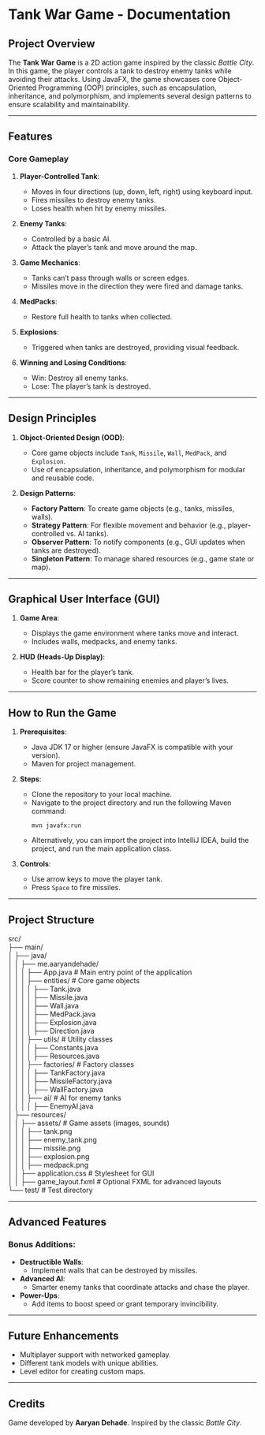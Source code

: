 # Tank War Game - Documentation

## **Project Overview**

The **Tank War Game** is a 2D action game inspired by the classic *Battle City*. In this game, the player controls a tank to destroy enemy tanks while avoiding their attacks. Using JavaFX, the game showcases core Object-Oriented Programming (OOP) principles, such as encapsulation, inheritance, and polymorphism, and implements several design patterns to ensure scalability and maintainability.

---

## **Features**

### **Core Gameplay**
1. **Player-Controlled Tank**:
    - Moves in four directions (up, down, left, right) using keyboard input.
    - Fires missiles to destroy enemy tanks.
    - Loses health when hit by enemy missiles.

2. **Enemy Tanks**:
    - Controlled by a basic AI.
    - Attack the player’s tank and move around the map.

3. **Game Mechanics**:
    - Tanks can’t pass through walls or screen edges.
    - Missiles move in the direction they were fired and damage tanks.

4. **MedPacks**:
    - Restore full health to tanks when collected.

5. **Explosions**:
    - Triggered when tanks are destroyed, providing visual feedback.

6. **Winning and Losing Conditions**:
    - Win: Destroy all enemy tanks.
    - Lose: The player’s tank is destroyed.

---

## **Design Principles**

1. **Object-Oriented Design (OOD)**:
    - Core game objects include `Tank`, `Missile`, `Wall`, `MedPack`, and `Explosion`.
    - Use of encapsulation, inheritance, and polymorphism for modular and reusable code.

2. **Design Patterns**:
    - **Factory Pattern**: To create game objects (e.g., tanks, missiles, walls).
    - **Strategy Pattern**: For flexible movement and behavior (e.g., player-controlled vs. AI tanks).
    - **Observer Pattern**: To notify components (e.g., GUI updates when tanks are destroyed).
    - **Singleton Pattern**: To manage shared resources (e.g., game state or map).

---

## **Graphical User Interface (GUI)**

1. **Game Area**:
    - Displays the game environment where tanks move and interact.
    - Includes walls, medpacks, and enemy tanks.

2. **HUD (Heads-Up Display)**:
    - Health bar for the player’s tank.
    - Score counter to show remaining enemies and player’s lives.

---

## **How to Run the Game**

1. **Prerequisites**:
    - Java JDK 17 or higher (ensure JavaFX is compatible with your version).
    - Maven for project management.

2. **Steps**:
    - Clone the repository to your local machine.
    - Navigate to the project directory and run the following Maven command:
      ```
      mvn javafx:run
      ```
    - Alternatively, you can import the project into IntelliJ IDEA, build the project, and run the main application class.

3. **Controls**:
    - Use arrow keys to move the player tank.
    - Press `Space` to fire missiles.

---

## **Project Structure**

src/<br />
├── main/<br />
│   ├── java/<br />
│   │   ├── me.aaryandehade/<br />
│   │   │   ├── App.java          # Main entry point of the application<br />
│   │   │   ├── entities/         # Core game objects<br />
│   │   │   │   ├── Tank.java<br />
│   │   │   │   ├── Missile.java<br />
│   │   │   │   ├── Wall.java<br />
│   │   │   │   ├── MedPack.java<br />
│   │   │   │   ├── Explosion.java<br />
│   │   │   │   ├── Direction.java<br />
│   │   │   ├── utils/            # Utility classes<br />
│   │   │   │   ├── Constants.java<br />
│   │   │   │   ├── Resources.java<br />
│   │   │   ├── factories/        # Factory classes<br />
│   │   │   │   ├── TankFactory.java<br />
│   │   │   │   ├── MissileFactory.java<br />
│   │   │   │   ├── WallFactory.java<br />
│   │   │   ├── ai/               # AI for enemy tanks<br />
│   │   │   │   ├── EnemyAI.java<br />
│   ├── resources/<br />
│   │   ├── assets/               # Game assets (images, sounds)<br />
│   │   │   ├── tank.png<br />
│   │   │   ├── enemy_tank.png<br />
│   │   │   ├── missile.png<br />
│   │   │   ├── explosion.png<br />
│   │   │   ├── medpack.png<br />
│   │   ├── application.css       # Stylesheet for GUI<br />
│   │   ├── game_layout.fxml      # Optional FXML for advanced layouts<br />
└── test/                         # Test directory<br />


---

## **Advanced Features**

### **Bonus Additions**:
- **Destructible Walls**:
    - Implement walls that can be destroyed by missiles.
- **Advanced AI**:
    - Smarter enemy tanks that coordinate attacks and chase the player.
- **Power-Ups**:
    - Add items to boost speed or grant temporary invincibility.

---

## **Future Enhancements**

- Multiplayer support with networked gameplay.
- Different tank models with unique abilities.
- Level editor for creating custom maps.

---

## **Credits**

Game developed by **Aaryan Dehade**. Inspired by the classic *Battle City*.
